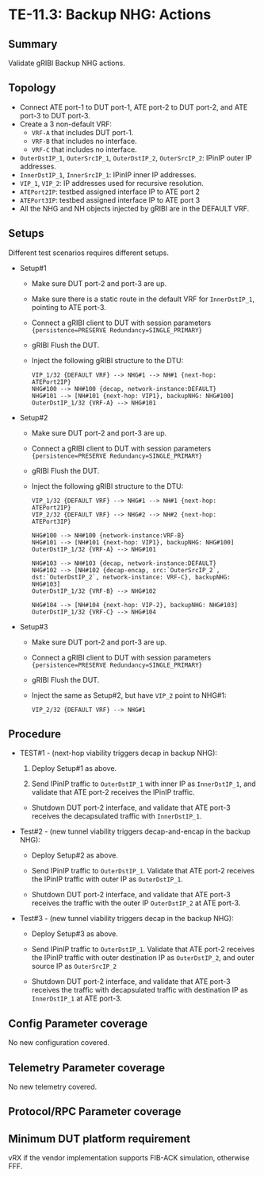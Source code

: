 # TE-11.3: Backup NHG: Actions

## Summary

Validate gRIBI Backup NHG actions.

## Topology

*   Connect ATE port-1 to DUT port-1, ATE port-2 to DUT port-2, and ATE port-3
    to DUT port-3.
*   Create a 3 non-default VRF:
    *   `VRF-A` that includes DUT port-1.
    *   `VRF-B` that includes no interface.
    *   `VRF-C` that includes no interface.
*   `OuterDstIP_1`, `OuterSrcIP_1`, `OuterDstIP_2`, `OuterSrcIP_2`: IPinIP outer
    IP addresses.
*   `InnerDstIP_1`, `InnerSrcIP_1`: IPinIP inner IP addresses.
*   `VIP_1`, `VIP_2`: IP addresses used for recursive resolution.
*   `ATEPort2IP`: testbed assigned interface IP to ATE port 2
*   `ATEPort3IP`: testbed assigned interface IP to ATE port 3
*   All the NHG and NH objects injected by gRIBI are in the DEFAULT VRF.

## Setups

Different test scenarios requires different setups.

*   Setup#1

    *   Make sure DUT port-2 and port-3 are up.
    *   Make sure there is a static route in the default VRF for `InnerDstIP_1`,
        pointing to ATE port-3.
    *   Connect a gRIBI client to DUT with session parameters
        `{persistence=PRESERVE Redundancy=SINGLE_PRIMARY}`
    *   gRIBI Flush the DUT.
    *   Inject the following gRIBI structure to the DTU:

        ```text
        VIP_1/32 {DEFAULT VRF} --> NHG#1 --> NH#1 {next-hop: ATEPort2IP}
        NHG#100 --> NH#100 {decap, network-instance:DEFAULT}
        NHG#101 --> [NH#101 {next-hop: VIP1}, backupNHG: NHG#100]
        OuterDstIP_1/32 {VRF-A} --> NHG#101
        ```

*   Setup#2

    *   Make sure DUT port-2 and port-3 are up.
    *   Connect a gRIBI client to DUT with session parameters
        `{persistence=PRESERVE Redundancy=SINGLE_PRIMARY}`
    *   gRIBI Flush the DUT.
    *   Inject the following gRIBI structure to the DTU:

        ```text
        VIP_1/32 {DEFAULT VRF} --> NHG#1 --> NH#1 {next-hop: ATEPort2IP}
        VIP_2/32 {DEFAULT VRF} --> NHG#2 --> NH#2 {next-hop: ATEPort3IP}

        NHG#100 --> NH#100 {network-instance:VRF-B}
        NHG#101 --> [NH#101 {next-hop: VIP1}, backupNHG: NHG#100]
        OuterDstIP_1/32 {VRF-A} --> NHG#101

        NHG#103 --> NH#103 {decap, network-instance:DEFAULT}
        NHG#102 --> [NH#102 {decap-encap, src:`OuterSrcIP_2`, dst:`OuterDstIP_2`, network-instance: VRF-C}, backupNHG: NHG#103]
        OuterDstIP_1/32 {VRF-B} --> NHG#102

        NHG#104 --> [NH#104 {next-hop: VIP-2}, backupNHG: NHG#103]
        OuterDstIP_1/32 {VRF-C} --> NHG#104
        ```

*   Setup#3

    *   Make sure DUT port-2 and port-3 are up.
    *   Connect a gRIBI client to DUT with session parameters
        `{persistence=PRESERVE Redundancy=SINGLE_PRIMARY}`
    *   gRIBI Flush the DUT.
    *   Inject the same as Setup#2, but have `VIP_2` point to NHG#1:

        ```text
        VIP_2/32 {DEFAULT VRF} --> NHG#1
        ```

## Procedure

*   TEST#1 - (next-hop viability triggers decap in backup NHG):

    1.  Deploy Setup#1 as above.

    2.  Send IPinIP traffic to `OuterDstIP_1` with inner IP as `InnerDstIP_1`,
        and validate that ATE port-2 receives the IPinIP traffic.

    *   Shutdown DUT port-2 interface, and validate that ATE port-3 receives the
        decapsulated traffic with `InnerDstIP_1`.

*   Test#2 - (new tunnel viability triggers decap-and-encap in the backup NHG):

    *   Deploy Setup#2 as above.

    *   Send IPinIP traffic to `OuterDstIP_1`. Validate that ATE port-2
        receives the IPinIP traffic with outer IP as `OuterDstIP_1`.

    *   Shutdown DUT port-2 interface, and validate that ATE port-3 receives the traffic with the outer IP `OuterDstIP_2` at ATE port-3.

*   Test#3 - (new tunnel viability triggers decap in the backup NHG):

    *   Deploy Setup#3 as above.

    *   Send IPinIP traffic to `OuterDstIP_1`. Validate that ATE port-2
        receives the IPinIP traffic with outer destination IP as `OuterDstIP_2`, and outer source IP as `OuterSrcIP_2`

    *   Shutdown DUT port-2 interface, and validate that ATE port-3 receives the traffic with decapsulated traffic with destination IP as `InnerDstIP_1` at ATE port-3.

## Config Parameter coverage

No new configuration covered.

## Telemetry Parameter coverage

No new telemetry covered.

## Protocol/RPC Parameter coverage

## Minimum DUT platform requirement

vRX if the vendor implementation supports FIB-ACK simulation, otherwise FFF.
